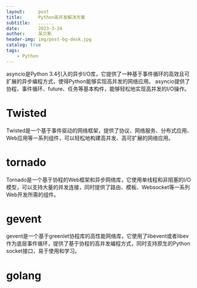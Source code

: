 ```yaml
---
layout:     post
title:      Python高并发解决方案
subtitle:   ......
date:       2023-3-24
author:     呆贝斯
header-img: img/post-bg-desk.jpg
catalog: true
tags:
    - Python
---
```

asyncio是Python 3.4引入的异步I/O库，它提供了一种基于事件循环的高效且可扩展的异步编程方式，使得Python能够实现高并发的网络应用。 
asyncio提供了协程、事件循环、future、任务等基本构件，能够轻松地实现高并发的I/O操作。

# Twisted
Twisted是一个基于事件驱动的网络框架，提供了协议、网络服务、分布式应用、Web应用等一系列组件，可以轻松地构建高并发、高可扩展的网络应用。

# tornado
Tornado是一个基于协程的Web框架和异步网络库，它使用单线程和非阻塞的I/O模型，可以支持大量的并发连接，同时提供了路由、模板、Websocket等一系列Web开发所需的组件。

# gevent
gevent是一个基于greenlet协程库的高性能网络库，它使用了libevent或者libev作为底层事件循环，提供了基于协程的高并发编程方式，同时支持原生的Python socket接口，易于使用和学习。

# golang
